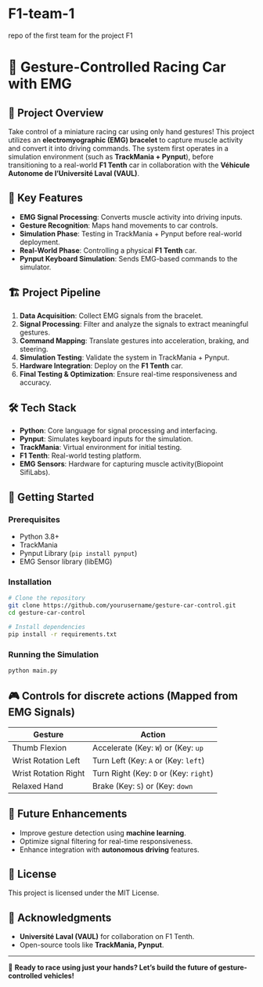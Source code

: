 # F1-team-1
repo of the first team for the project F1 

# 🚗 Gesture-Controlled Racing Car with EMG

## 📌 Project Overview
Take control of a miniature racing car using only hand gestures! This project utilizes an **electromyographic (EMG) bracelet** to capture muscle activity and convert it into driving commands. The system first operates in a simulation environment (such as **TrackMania + Pynput**), before transitioning to a real-world **F1 Tenth** car in collaboration with the **Véhicule Autonome de l’Université Laval (VAUL)**.

## 🎯 Key Features
- **EMG Signal Processing**: Converts muscle activity into driving inputs.
- **Gesture Recognition**: Maps hand movements to car controls.
- **Simulation Phase**: Testing in TrackMania + Pynput before real-world deployment.
- **Real-World Phase**: Controlling a physical **F1 Tenth** car.
- **Pynput Keyboard Simulation**: Sends EMG-based commands to the simulator.

## 🏗️ Project Pipeline
1. **Data Acquisition**: Collect EMG signals from the bracelet.
2. **Signal Processing**: Filter and analyze the signals to extract meaningful gestures.
3. **Command Mapping**: Translate gestures into acceleration, braking, and steering.
4. **Simulation Testing**: Validate the system in TrackMania + Pynput.
5. **Hardware Integration**: Deploy on the **F1 Tenth** car.
6. **Final Testing & Optimization**: Ensure real-time responsiveness and accuracy.

## 🛠️ Tech Stack
- **Python**: Core language for signal processing and interfacing.
- **Pynput**: Simulates keyboard inputs for the simulation.
- **TrackMania**: Virtual environment for initial testing.
- **F1 Tenth**: Real-world testing platform.
- **EMG Sensors**: Hardware for capturing muscle activity(Biopoint SifiLabs).

## 🚀 Getting Started
### Prerequisites
- Python 3.8+
- TrackMania
- Pynput Library (`pip install pynput`)
- EMG Sensor library (libEMG)

### Installation
```bash
# Clone the repository
git clone https://github.com/yourusername/gesture-car-control.git
cd gesture-car-control

# Install dependencies
pip install -r requirements.txt
```

### Running the Simulation
```bash
python main.py
```

## 🎮 Controls for discrete actions (Mapped from EMG Signals)
| Gesture | Action |
|---------|--------|
| Thumb Flexion | Accelerate (Key: `W`) or (Key: `up` |
| Wrist Rotation Left | Turn Left (Key: `A` or (Key: `left`) |
| Wrist Rotation Right | Turn Right (Key: `D` or (Key: `right`) |
| Relaxed Hand | Brake (Key: `S`) or (Key: `down` |

## 📢 Future Enhancements
- Improve gesture detection using **machine learning**.
- Optimize signal filtering for real-time responsiveness.
- Enhance integration with **autonomous driving** features.

## 📜 License
This project is licensed under the MIT License.

## 🤝 Acknowledgments
- **Université Laval (VAUL)** for collaboration on F1 Tenth.
- Open-source tools like **TrackMania, Pynput**.

---
🚀 **Ready to race using just your hands? Let’s build the future of gesture-controlled vehicles!**

